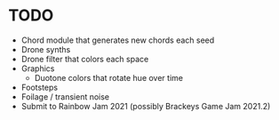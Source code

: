 # TODO
- Chord module that generates new chords each seed
- Drone synths
- Drone filter that colors each space
- Graphics
  - Duotone colors that rotate hue over time
- Footsteps
- Foilage / transient noise
- Submit to Rainbow Jam 2021 (possibly Brackeys Game Jam 2021.2)
